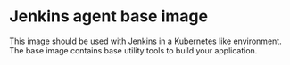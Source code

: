 # Jenkins agent base image

This image should be used with Jenkins in a Kubernetes like environment.
The base image contains base utility tools to build your application.